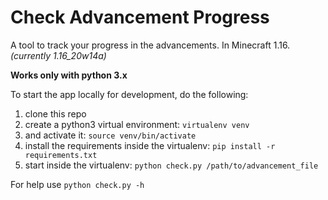 # Check Advancement Progress

A tool to track your progress in the advancements. In Minecraft 1.16. *(currently 1.16_20w14a)*

**Works only with python 3.x**

To start the app locally for development, do the following:

1. clone this repo
2. create a python3 virtual environment: `virtualenv venv`
3. and activate it: `source venv/bin/activate`
4. install the requirements inside the virtualenv: `pip install -r requirements.txt`
5. start inside the virtualenv: `python check.py /path/to/advancement_file` 

For help use `python check.py -h` 